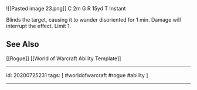 ![[Pasted image 23.png]]
C 2m
G 
R 15yd
T Instant

Blinds the target, causing it to wander disoriented for 1 min. Damage will interrupt the effect. Limit 1.

## See Also
[[Rogue]]
[[World of Warcraft Ability Template]]

---

id: 20200725231
tags: [ #worldofwarcraft #rogue #ability ]

---